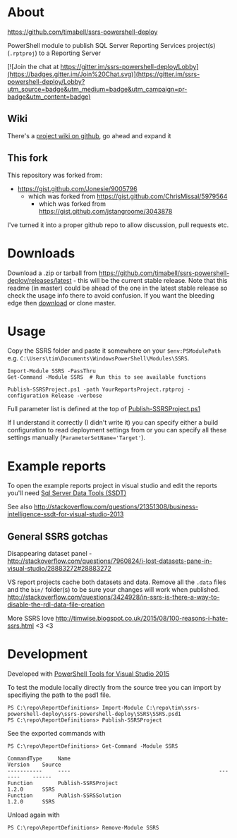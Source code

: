# About

https://github.com/timabell/ssrs-powershell-deploy

PowerShell module to publish SQL Server Reporting Services project(s)
(`.rptproj`) to a Reporting Server

[![Join the chat at https://gitter.im/ssrs-powershell-deploy/Lobby](https://badges.gitter.im/Join%20Chat.svg)](https://gitter.im/ssrs-powershell-deploy/Lobby?utm_source=badge&utm_medium=badge&utm_campaign=pr-badge&utm_content=badge)

## Wiki

There's a [project wiki on
github](https://github.com/timabell/ssrs-powershell-deploy/wiki), go ahead and
expand it 

## This fork

This repository was forked from:

* https://gist.github.com/Jonesie/9005796
	* which was forked from https://gist.github.com/ChrisMissal/5979564
		* which was forked from https://gist.github.com/jstangroome/3043878

I've turned it into a proper github repo to allow discussion, pull requests
etc.

# Downloads

Download a .zip or tarball from
https://github.com/timabell/ssrs-powershell-deploy/releases/latest - this will
be the current stable release. Note that this readme (in master) could be ahead
of the one in the latest stable release so check the usage info there to avoid
confusion. If you want the bleeding edge then
[download](https://github.com/timabell/ssrs-powershell-deploy/archive/master.zip)
or clone master.

# Usage

Copy the SSRS folder and paste it somewhere on your `$env:PSModulePath` e.g.
`C:\Users\tim\Documents\WindowsPowerShell\Modules\SSRS`.

	Import-Module SSRS -PassThru
	Get-Command -Module SSRS  # Run this to see available functions

	Publish-SSRSProject.ps1 -path YourReportsProject.rptproj -configuration Release -verbose

Full parameter list is defined at the top of
[Publish-SSRSProject.ps1](https://github.com/timabell/ssrs-powershell-deploy/blob/master/Publish-SSRSProject/Module/Publish-SSRSProject.ps1#L5)

If I understand it correctly (I didn't write it) you can specify either a build
configuration to read deployment settings from or you can specify all these
settings manually (`ParameterSetName='Target'`).

# Example reports

To open the example reports project in visual studio and edit the reports
you'll need [Sql Server Data Tools
(SSDT)](http://www.microsoft.com/en-us/download/details.aspx?id=42313)

See also
http://stackoverflow.com/questions/21351308/business-intelligence-ssdt-for-visual-studio-2013

## General SSRS gotchas

Disappearing dataset panel -
http://stackoverflow.com/questions/7960824/i-lost-datasets-pane-in-visual-studio/28883272#28883272

VS report projects cache both datasets and data. Remove all the `.data` files and the
`bin/` folder(s) to be sure your changes will work when published.
http://stackoverflow.com/questions/3424928/in-ssrs-is-there-a-way-to-disable-the-rdl-data-file-creation

More SSRS love http://timwise.blogspot.co.uk/2015/08/100-reasons-i-hate-ssrs.html  <3 <3

# Development

Developed with [PowerShell Tools for Visual Studio 2015](https://visualstudiogallery.msdn.microsoft.com/c9eb3ba8-0c59-4944-9a62-6eee37294597)

To test the module locally directly from the source tree you can import by specifiying the path to the psd1 file.

	PS C:\repo\ReportDefinitions> Import-Module C:\repo\tim\ssrs-powershell-deploy\ssrs-powershell-deploy\SSRS\SSRS.psd1
	PS C:\repo\ReportDefinitions> Publish-SSRSProject

See the exported commands with

	PS C:\repo\ReportDefinitions> Get-Command -Module SSRS

	CommandType     Name                                               Version    Source
	-----------     ----                                               -------    ------
	Function        Publish-SSRSProject                                1.2.0      SSRS
	Function        Publish-SSRSSolution                               1.2.0      SSRS

Unload again with

	PS C:\repo\ReportDefinitions> Remove-Module SSRS
